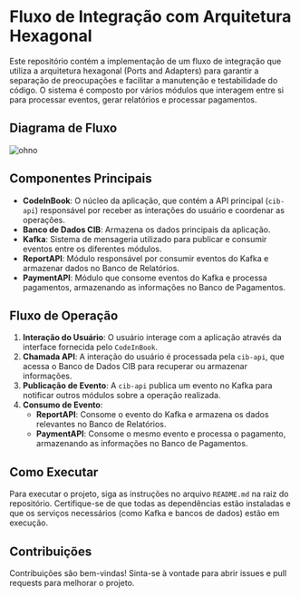 
# Fluxo de Integração com Arquitetura Hexagonal

Este repositório contém a implementação de um fluxo de integração que utiliza a arquitetura hexagonal (Ports and Adapters) para garantir a separação de preocupações e facilitar a manutenção e testabilidade do código. O sistema é composto por vários módulos que interagem entre si para processar eventos, gerar relatórios e processar pagamentos.

## Diagrama de Fluxo

![ohno](https://github.com/user-attachments/assets/2712f772-2ab5-45d4-ab5b-a84bfa57553d)

## Componentes Principais

- **CodeInBook**: O núcleo da aplicação, que contém a API principal (`cib-api`) responsável por receber as interações do usuário e coordenar as operações.
- **Banco de Dados CIB**: Armazena os dados principais da aplicação.
- **Kafka**: Sistema de mensageria utilizado para publicar e consumir eventos entre os diferentes módulos.
- **ReportAPI**: Módulo responsável por consumir eventos do Kafka e armazenar dados no Banco de Relatórios.
- **PaymentAPI**: Módulo que consome eventos do Kafka e processa pagamentos, armazenando as informações no Banco de Pagamentos.

## Fluxo de Operação

1. **Interação do Usuário**: O usuário interage com a aplicação através da interface fornecida pelo `CodeInBook`.
2. **Chamada API**: A interação do usuário é processada pela `cib-api`, que acessa o Banco de Dados CIB para recuperar ou armazenar informações.
3. **Publicação de Evento**: A `cib-api` publica um evento no Kafka para notificar outros módulos sobre a operação realizada.
4. **Consumo de Evento**:
    - **ReportAPI**: Consome o evento do Kafka e armazena os dados relevantes no Banco de Relatórios.
    - **PaymentAPI**: Consome o mesmo evento e processa o pagamento, armazenando as informações no Banco de Pagamentos.

## Como Executar

Para executar o projeto, siga as instruções no arquivo `README.md` na raiz do repositório. Certifique-se de que todas as dependências estão instaladas e que os serviços necessários (como Kafka e bancos de dados) estão em execução.

## Contribuições

Contribuições são bem-vindas! Sinta-se à vontade para abrir issues e pull requests para melhorar o projeto.